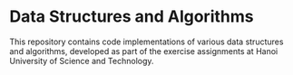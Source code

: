 # Data Structures and Algorithms

This repository contains code implementations of various data structures and algorithms, developed as part of the exercise assignments at Hanoi University of Science and Technology.

